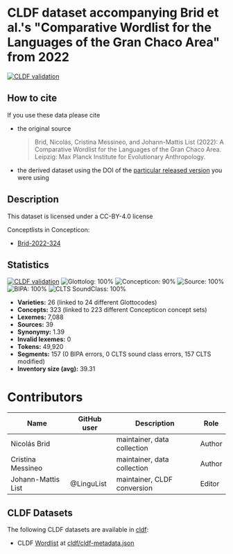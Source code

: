 # CLDF dataset accompanying Brid et al.'s "Comparative Wordlist for the Languages of the Gran Chaco Area" from 2022

[![CLDF validation](https://github.com/lexibank/chacolanguages/workflows/CLDF-validation/badge.svg)](https://github.com/lexibank/chacolanguages/actions?query=workflow%3ACLDF-validation)

## How to cite

If you use these data please cite
- the original source
  > Brid, Nicolás, Cristina Messineo, and Johann-Mattis List (2022): A Comparative Wordlist for the Languages of the Gran Chaco Area. Leipzig: Max Planck Institute for Evolutionary Anthropology.
- the derived dataset using the DOI of the [particular released version](../../releases/) you were using

## Description


This dataset is licensed under a CC-BY-4.0 license


Conceptlists in Concepticon:
- [Brid-2022-324](https://concepticon.clld.org/contributions/Brid-2022-324)
## Statistics


[![CLDF validation](https://github.com/lexibank/chacolanguages/workflows/CLDF-validation/badge.svg)](https://github.com/lexibank/chacolanguages/actions?query=workflow%3ACLDF-validation)
![Glottolog: 100%](https://img.shields.io/badge/Glottolog-100%25-brightgreen.svg "Glottolog: 100%")
![Concepticon: 90%](https://img.shields.io/badge/Concepticon-90%25-green.svg "Concepticon: 90%")
![Source: 100%](https://img.shields.io/badge/Source-100%25-brightgreen.svg "Source: 100%")
![BIPA: 100%](https://img.shields.io/badge/BIPA-100%25-brightgreen.svg "BIPA: 100%")
![CLTS SoundClass: 100%](https://img.shields.io/badge/CLTS%20SoundClass-100%25-brightgreen.svg "CLTS SoundClass: 100%")

- **Varieties:** 26 (linked to 24 different Glottocodes)
- **Concepts:** 323 (linked to 223 different Concepticon concept sets)
- **Lexemes:** 7,088
- **Sources:** 39
- **Synonymy:** 1.39
- **Invalid lexemes:** 0
- **Tokens:** 49,920
- **Segments:** 157 (0 BIPA errors, 0 CLTS sound class errors, 157 CLTS modified)
- **Inventory size (avg):** 39.31

# Contributors

Name | GitHub user | Description | Role
--- | --- | --- | ---
Nicolás Brid | | maintainer, data collection | Author
Cristina Messineo | | maintainer, data collection | Author
Johann-Mattis List | @LinguList | maintainer, CLDF conversion | Editor




## CLDF Datasets

The following CLDF datasets are available in [cldf](cldf):

- CLDF [Wordlist](https://github.com/cldf/cldf/tree/master/modules/Wordlist) at [cldf/cldf-metadata.json](cldf/cldf-metadata.json)